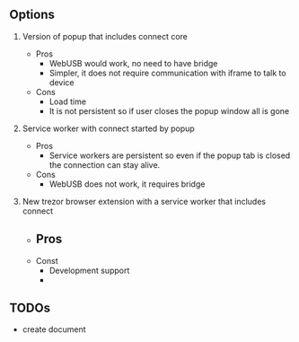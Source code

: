## Options

1. Version of popup that includes connect core

    - Pros
        - WebUSB would work, no need to have bridge
        - Simpler, it does not require communication with iframe to talk to device
    - Cons
        - Load time
        - It is not persistent so if user closes the popup window all is gone

2. Service worker with connect started by popup

    - Pros
        - Service workers are persistent so even if the popup tab is closed the connection can stay alive.
    - Cons
        - WebUSB does not work, it requires bridge

3. New trezor browser extension with a service worker that includes connect

    - Pros
        -
    - Const
        - Development support
        -

## TODOs

-   create document
